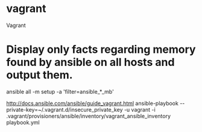# vagrant
Vagrant

# Display only facts regarding memory found by ansible on all hosts and output them.
ansible all -m setup -a 'filter=ansible_*_mb'

http://docs.ansible.com/ansible/guide_vagrant.html
ansible-playbook --private-key=~/.vagrant.d/insecure_private_key -u vagrant -i .vagrant/provisioners/ansible/inventory/vagrant_ansible_inventory playbook.yml    
